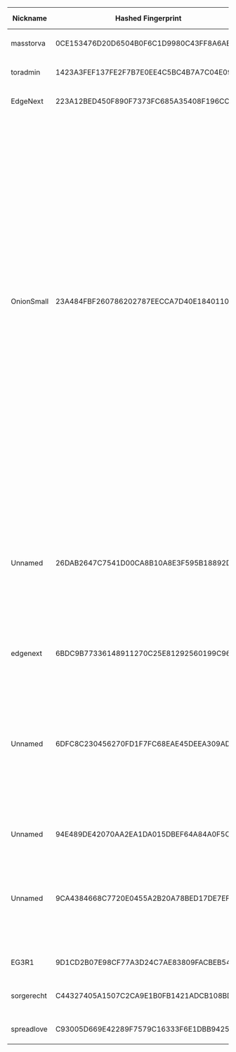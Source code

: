 | Nickname |  Hashed Fingerprint	| Or Addresses | Contact | Running | Flags | Last Seen | First Seen | Last Restarted | Advertised Bandwidth | Platform | Version | Version Status | Recommended Version | Verified hostnames | Exit policy |
|---|---|---|---|---|---|---|---|---|---|---|---|---|---|---|---|
|masstorva | 0CE153476D20D6504B0F6C1D9980C43FF8A6AE7A | ["107.175.245.254:9001"] | wxw at safe-mail dot net | true | Running, Valid | 2025-09-10 17:00:00 | 2025-09-10 00:00:00 | 2025-09-09 23:21:01 | 0 | Tor 0.4.8.17 on Linux | 0.4.8.17 | recommended | true | ["rack107-175-245-254va.dmzdns.com"] | ["reject *:*"]|
|toradmin | 1423A3FEF137FE2F7B7E0EE4C5BC4B7A7C04E09C | ["51.89.98.68:9001"] | toradmin@example.org | true | Running, V2Dir, Valid | 2025-09-10 17:00:00 | 2025-09-10 16:00:00 | 2025-09-10 15:19:59 | 0 | Tor 0.4.8.16 on Linux | 0.4.8.16 | recommended | true | ["ns3162524.ip-51-89-98.eu"] | ["reject *:*"]|
|EdgeNext | 223A12BED450F890F7373FC685A35408F196CCD4 | ["154.85.88.174:443"] | info@edgenext.com | true | Running, V2Dir, Valid | 2025-09-10 17:00:00 | 2025-09-10 17:00:00 | 2025-09-10 16:36:21 | 0 | Tor 0.4.8.17 on Linux | 0.4.8.17 | recommended | true | N/A | ["reject *:*"]|
|OnionSmall | 23A484FBF260786202787EECCA7D40E184011027 | ["87.121.84.129:443"] | 0x47C256AB9AEEFFE9 c_e_p_r(at)inbox(dot)lv | true | BadExit, Exit, Running, V2Dir, Valid | 2025-09-10 17:00:00 | 2025-09-10 10:00:00 | 2025-09-10 09:44:12 | 0 | Tor 0.4.8.17 on Linux | 0.4.8.17 | recommended | true | N/A | ["reject 0.0.0.0/8:*","reject 169.254.0.0/16:*","reject 127.0.0.0/8:*","reject 192.168.0.0/16:*","reject 10.0.0.0/8:*","reject 172.16.0.0/12:*","reject 87.121.84.129:*","accept *:43","accept *:53","accept *:79-81","accept *:88","accept *:110","accept *:143","accept *:194","accept *:220","accept *:389","accept *:443","accept *:531","accept *:543-544","accept *:563","accept *:636","accept *:749","accept *:873","accept *:989-995","accept *:1194","accept *:1723","accept *:2083","accept *:2086-2087","accept *:4321","accept *:5222-5223","accept *:5228","accept *:5900","accept *:5984","accept *:6660-6669","accept *:6679","accept *:6697","accept *:6984","accept *:8008","accept *:8080","accept *:8332-8333","accept *:8443","accept *:8888","accept *:11371","reject *:*"]|
|Unnamed | 26DAB2647C7541D00CA8B10A8E3F595B18892DA6 | ["38.60.250.79:9002"] | N/A | false | Exit, Running, V2Dir, Valid | 2025-09-10 09:00:00 | 2025-09-10 09:00:00 | 2025-09-10 08:09:27 | 0 | Tor 0.4.8.14 on Linux | 0.4.8.14 | recommended | true | N/A | ["reject 0.0.0.0/8:*","reject 169.254.0.0/16:*","reject 127.0.0.0/8:*","reject 192.168.0.0/16:*","reject 10.0.0.0/8:*","reject 172.16.0.0/12:*","reject 38.60.250.79:*","reject *:25","reject *:119","reject *:135-139","reject *:445","reject *:563","reject *:1214","reject *:4661-4666","reject *:6346-6429","reject *:6699","reject *:6881-6999","accept *:*"]|
|edgenext | 6BDC9B77336148911270C25E81292560199C9624 | ["154.85.88.174:443"] | info@edgenext.com | true | Running, V2Dir, Valid | 2025-09-10 17:00:00 | 2025-09-10 17:00:00 | 2025-09-10 16:20:18 | 0 | Tor 0.4.8.17 on Linux | 0.4.8.17 | recommended | true | N/A | ["reject *:*"]|
|Unnamed | 6DFC8C230456270FD1F7FC68EAE45DEEA309ADA0 | ["38.60.250.79:9002"] | N/A | true | Exit, Running, V2Dir, Valid | 2025-09-10 17:00:00 | 2025-09-10 09:00:00 | 2025-09-10 08:29:27 | 0 | Tor 0.4.8.14 on Linux | 0.4.8.14 | recommended | true | N/A | ["reject 0.0.0.0/8:*","reject 169.254.0.0/16:*","reject 127.0.0.0/8:*","reject 192.168.0.0/16:*","reject 10.0.0.0/8:*","reject 172.16.0.0/12:*","reject 38.60.250.79:*","reject *:25","reject *:119","reject *:135-139","reject *:445","reject *:563","reject *:1214","reject *:4661-4666","reject *:6346-6429","reject *:6699","reject *:6881-6999","accept *:*"]|
|Unnamed | 94E489DE42070AA2EA1DA015DBEF64A84A0F5C1A | ["38.54.4.115:9001"] | N/A | true | Running, V2Dir, Valid | 2025-09-10 17:00:00 | 2025-09-10 04:00:00 | 2025-09-10 03:26:12 | 0 | Tor 0.4.8.17 on Linux | 0.4.8.17 | recommended | true | N/A | ["reject *:*"]|
|Unnamed | 9CA4384668C7720E0455A2B20A78BED17DE7EFAA | ["8.222.227.10:9002"] | N/A | true | Exit, Running, V2Dir, Valid | 2025-09-10 17:00:00 | 2025-09-10 13:00:00 | 2025-09-10 08:55:10 | 0 | Tor 0.4.8.14 on Linux | 0.4.8.14 | recommended | true | N/A | ["reject 0.0.0.0/8:*","reject 169.254.0.0/16:*","reject 127.0.0.0/8:*","reject 192.168.0.0/16:*","reject 10.0.0.0/8:*","reject 172.16.0.0/12:*","reject 8.222.227.10:*","accept *:80","accept *:443","accept *:8080","accept *:8081","reject *:*"]|
|EG3R1 | 9D1CD2B07E98CF77A3D24C7AE83809FACBEB547E | ["149.104.105.130:9001"] | node344 at protonmail | false | Running, V2Dir, Valid | 2025-09-10 04:00:00 | 2025-09-10 02:00:00 | 2025-09-10 01:28:14 | 0 | Tor 0.4.8.17 on Linux | 0.4.8.17 | recommended | true | N/A | ["reject *:*"]|
|sorgerecht | C44327405A1507C2CA9E1B0FB1421ADCB108BD67 | ["91.227.41.245:443"] | N/A | true | Running, V2Dir, Valid | 2025-09-10 17:00:00 | 2025-09-10 12:00:00 | 2025-09-10 11:07:50 | 0 | Tor 0.4.8.17 on Linux | 0.4.8.17 | recommended | true | ["ip-91-227-41-245-126990.vps.hosted-by-mvps.net"] | ["reject *:*"]|
|spreadlove | C93005D669E42289F7579C16333F6E1DBB9425D7 | ["173.206.250.158:9001"] | nocontact@gmai.com | false | Running, V2Dir, Valid | 2025-09-10 15:00:00 | 2025-09-10 03:00:00 | 2025-09-10 11:20:48 | 195584 | Tor 0.4.8.17 on Linux | 0.4.8.17 | recommended | true | N/A | ["reject *:*"]|
